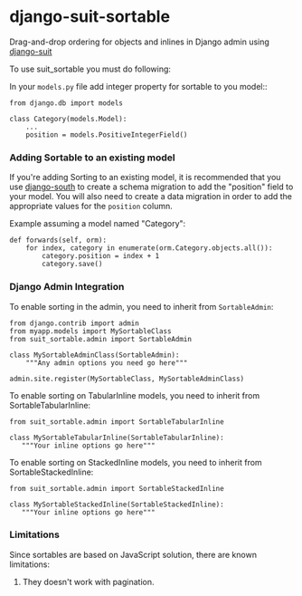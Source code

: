 django-suit-sortable
====================

Drag-and-drop ordering for objects and inlines in Django admin using [django-suit](https://github.com/darklow/django-suit)

To use suit_sortable you must do following:

In your ``models.py`` file add integer property for sortable to you model::

    from django.db import models

    class Category(models.Model):
        ...
        position = models.PositiveIntegerField()


### Adding Sortable to an existing model

If you're adding Sorting to an existing model, it is recommended that you use [django-south](http://south.areacode.com/) to create a schema migration to add the "position" field to your model. You will also need to create a data migration in order to add the appropriate values for the `position` column.

Example assuming a model named "Category":

    def forwards(self, orm):
        for index, category in enumerate(orm.Category.objects.all()):
            category.position = index + 1
            category.save()



### Django Admin Integration
To enable sorting in the admin, you need to inherit from `SortableAdmin`:

    from django.contrib import admin
    from myapp.models import MySortableClass
    from suit_sortable.admin import SortableAdmin

    class MySortableAdminClass(SortableAdmin):
        """Any admin options you need go here"""

    admin.site.register(MySortableClass, MySortableAdminClass)


To enable sorting on TabularInline models, you need to inherit from
SortableTabularInline:

    from suit_sortable.admin import SortableTabularInline

    class MySortableTabularInline(SortableTabularInline):
       """Your inline options go here"""


To enable sorting on StackedInline models, you need to inherit from
SortableStackedInline:

    from suit_sortable.admin import SortableStackedInline

    class MySortableStackedInline(SortableStackedInline):
       """Your inline options go here"""


### Limitations

Since sortables are based on JavaScript solution, there are known limitations:

1. They doesn't work with pagination.